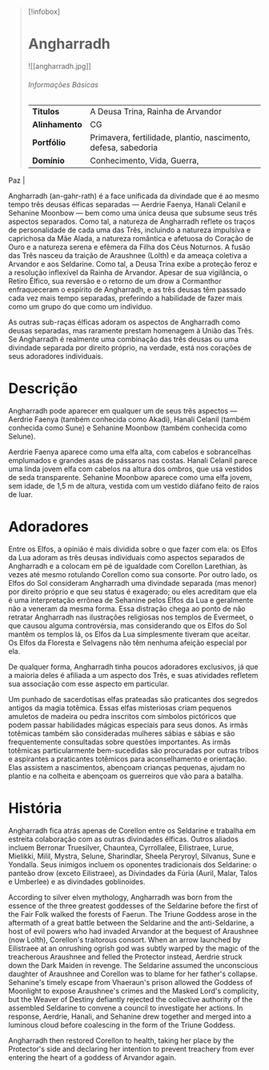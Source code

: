 > [!infobox]
> # Angharradh
> ![[angharradh.jpg]]
> ###### Informações Básicas
> | | |
> | ---- | ---- |
> | **Titulos** | A Deusa Trina, Rainha de Arvandor |
> | **Alinhamento** | CG |
> | **Portfólio** | Primavera, fertilidade, plantio, nascimento, defesa, sabedoria |
> | **Domínio** | Conhecimento, Vida, Guerra,
Paz |

Angharradh (an-gahr-rath) é a face unificada da divindade que é ao mesmo tempo três deusas élficas separadas — Aerdrie Faenya, Hanali Celanil e Sehanine Moonbow — bem como uma única deusa que subsume seus três aspectos separados. Como tal, a natureza de Angharradh reflete os traços de personalidade de cada uma das Três, incluindo a natureza impulsiva e caprichosa da Mãe Alada, a natureza romântica e afetuosa do Coração de Ouro e a natureza serena e efêmera da Filha dos Céus Noturnos. A fusão das Três nasceu da traição de Araushnee (Lolth) e da ameaça coletiva a Arvandor e aos Seldarine. Como tal, a Deusa Trina exibe a proteção feroz e a resolução inflexível da Rainha de Arvandor. Apesar de sua vigilância, o Retiro Élfico, sua reversão e o retorno de um drow a Cormanthor enfraqueceram o espírito de Angharradh, e as três deusas têm passado cada vez mais tempo separadas, preferindo a habilidade de fazer mais como um grupo do que como um indivíduo.

As outras sub-raças élficas adoram os aspectos de Angharradh como deusas separadas, mas raramente prestam homenagem à União das Três. Se Angharradh é realmente uma combinação das três deusas ou uma divindade separada por direito próprio, na verdade, está nos corações de seus adoradores individuais.

# Descrição
Angharradh pode aparecer em qualquer um de seus três aspectos — Aerdrie Faenya (também conhecida como Akadi), Hanali Celanil (também conhecida como Sune) e Sehanine Moonbow (também conhecida como Selune).

Aerdrie Faenya aparece como uma elfa alta, com cabelos e sobrancelhas emplumados e grandes asas de pássaros nas costas. Hanali Celanil parece uma linda jovem elfa com cabelos na altura dos ombros, que usa vestidos de seda transparente. Sehanine Moonbow aparece como uma elfa jovem, sem idade, de 1,5 m de altura, vestida com um vestido diáfano feito de raios de luar.

# Adoradores
Entre os Elfos, a opinião é mais dividida sobre o que fazer com ela: os Elfos da Lua adoram as três deusas individuais como aspectos separados de Angharradh e a colocam em pé de igualdade com Corellon Larethian, às vezes até mesmo rotulando Corellon como sua consorte. Por outro lado, os Elfos do Sol consideram Angharradh uma divindade separada (mas menor) por direito próprio e que seu status é exagerado; ou eles acreditam que ela é uma interpretação errônea de Sehanine pelos Elfos da Lua e geralmente não a veneram da mesma forma. Essa distração chega ao ponto de não retratar Angharradh nas ilustrações religiosas nos templos de Evermeet, o que causou alguma controvérsia, mas considerando que os Elfos do Sol mantêm os templos lá, os Elfos da Lua simplesmente tiveram que aceitar. Os Elfos da Floresta e Selvagens não têm nenhuma afeição especial por ela.

De qualquer forma, Angharradh tinha poucos adoradores exclusivos, já que a maioria deles é afiliada a um aspecto dos Três, e suas atividades refletem sua associação com esse aspecto em particular.

Um punhado de sacerdotisas elfas prateadas são praticantes dos segredos antigos da magia totêmica. Essas elfas misteriosas criam pequenos amuletos de madeira ou pedra inscritos com símbolos pictóricos que podem passar habilidades mágicas especiais para seus donos. As irmãs totêmicas também são consideradas mulheres sábias e sábias e são frequentemente consultadas sobre questões importantes. As irmãs totêmicas particularmente bem-sucedidas são procuradas por outras tribos e aspirantes a praticantes totêmicos para aconselhamento e orientação. Elas assistem a nascimentos, abençoam crianças pequenas, ajudam no plantio e na colheita e abençoam os guerreiros que vão para a batalha.

# História
Angharradh fica atrás apenas de Corellon entre os Seldarine e trabalha em estreita colaboração com as outras divindades élficas. Outros aliados incluem Berronar Truesilver, Chauntea, Cyrrollalee, Eilistraee, Lurue, Mielikki, Milil, Mystra, Selune, Sharindlar, Sheela Peryroyl, Silvanus, Sune e Yondalla. Seus inimigos incluem os oponentes tradicionais dos Seldarine: o panteão drow (exceto Eilistraee), as Divindades da Fúria (Auril, Malar, Talos e Umberlee) e as divindades goblinoides.

According to silver elven mythology, Angharradh was born from the essence of the three greatest goddesses of the Seldarine before the first of the Fair Folk walked the forests of Faerun. The Triune Goddess arose in the aftermath of a great battle between the Seldarine and the anti-Seldarine, a host of evil powers who had invaded Arvandor at the bequest of Araushnee (now Lolth), Corellon's traitorous consort. When an arrow launched by Eilistraee at an onrushing ogrish god was subtly warped by the magic of the treacherous Araushnee and felled the Protector instead, Aerdrie struck down the Dark Maiden in revenge. The Seldarine assumed the unconscious daughter of Araushnee and Corellon was to blame for her father's collapse. Sehanine's timely escape from Vhaeraun's prison allowed the Goddess of Moonlight to expose Araushnee's crimes and the Masked Lord's complicity, but the Weaver of Destiny defiantly rejected the collective authority of the assembled Seldarine to convene a council to investigate her actions. In response, Aerdrie, Hanali, and Sehanine drew together and merged into a luminous cloud before coalescing in the form of the Triune Goddess.  
  
Angharradh then restored Corellon to health, taking her place by the Protector's side and declaring her intention to prevent treachery from ever entering the heart of a goddess of Arvandor again.